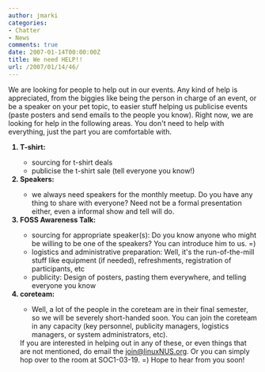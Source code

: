 ```yaml
---
author: jmarki
categories:
- Chatter
- News
comments: true
date: 2007-01-14T00:00:00Z
title: We need HELP!!
url: /2007/01/14/46/
---
```


We are looking for people to help out in our events. Any kind of help is appreciated, from the biggies like being the person in charge of an event, or be a speaker on your pet topic, to easier stuff helping us publicise events (paste posters and send emails to the people you know).  Right now, we are looking for help in the following areas. You don't need to help with everything, just the part you are comfortable with.
<ol>
<li style="font-weight: bold">T-shirt:</li>
<ul>
	<li>sourcing for t-shirt deals</li>
	<li>publicise the t-shirt sale (tell everyone you know!)</li>
</ul>
<li style="font-weight: bold">Speakers:</li>
<ul>
	<li>we always need speakers for the monthly meetup. Do you have any thing to share with everyone? Need not be a formal presentation either, even a informal show and tell will do.</li>
</ul>
<li style="font-weight: bold">FOSS Awareness Talk:</li>
<ul>
	<li>sourcing for appropriate speaker(s): Do you know anyone who might be willing to be one of the speakers? You can introduce him to us. =)</li>
	<li>logistics and administrative preparation: Well, it's the run-of-the-mill stuff like equipment (if needed), refreshments, registration of participants, etc</li>
	<li>publicity: Design of posters, pasting them everywhere, and telling everyone you know</li>
</ul>
<li style="font-weight: bold">coreteam:</li>
<ul>
	<li>Well, a lot of the people in the coreteam are in their final semester, so we will be severely short-handed soon. You can join the coreteam in any capacity (key personnel, publicity managers, logistics managers, or system administrators, etc).</li>
</ul>
If you are interested in helping out in any of these, or even things that are not mentioned, do email the <a title="join@linuxNUS.org" href="mailto:join@linuxNUS.org?subject=">join@linuxNUS.org</a>. Or you can simply hop over to the room at SOC1-03-19. =)  Hope to hear from you soon!</ol>
